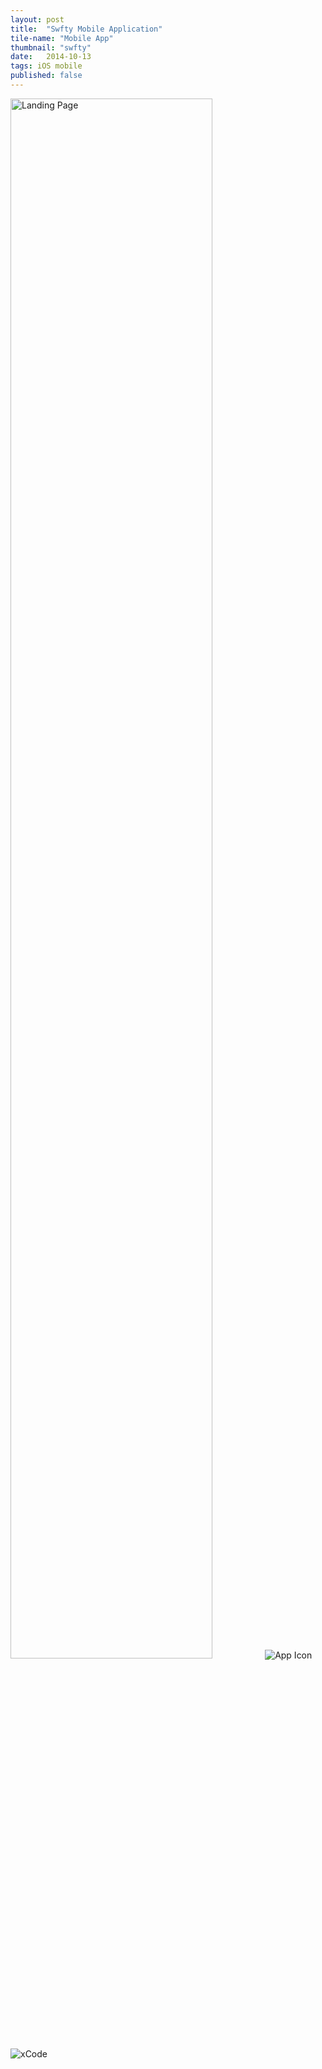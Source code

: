 ```yaml
---
layout: post
title:  "Swfty Mobile Application"
tile-name: "Mobile App"
thumbnail: "swfty"
date:   2014-10-13
tags: iOS mobile
published: false
---
```


<div class="image-container"><img src="../img/swfty/landingPage.jpg" alt="Landing Page" class="image-center" style="width:80%" />
<img src="../img/swfty/appIcon.png" alt="App Icon" />
<img src="../img/swfty/xCode.png" alt="xCode" /></div>
